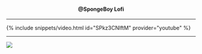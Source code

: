 <h4> <p align="center"> @SpongeBoy Lofi </p> </h4>

---

{% include snippets/video.html id="SPkz3CNlftM" provider="youtube" %}

---

![](https://is.gd/uVvIMS)
